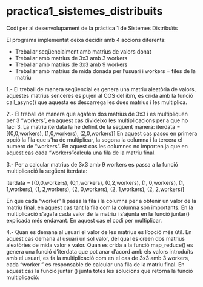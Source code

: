 # practica1_sistemes_distribuits
Codi per al desenvolupament de la pràctica 1 de Sistemes Distribuïts

El programa implementat deixa decidir amb 4 accions diferents:
-	Treballar seqüencialment amb matrius de valors donat
-	Treballar amb matrius de 3x3 amb 3 workers
-	Treballar amb matrius de 3x3 amb 9 workers 
-	Treballar amb matrius de mida donada per l’usuari i workers = files de la matriu

1.-  El treball de manera seqüencial es genera una matriu aleatòria de valors, aquestes matrius senceres  es pujen al COS del ibm, es crida amb la funció call_async() que aquesta es descarrega les dues matrius i les multiplica.

 

2.- El treball de manera que agafem dos matrius de 3x3 i es multipliquen per 3 “workers”, en aquest cas divideixo les multiplicacions per a que ho faci 3. La matriu iterdata la he definit de la següent manera: 
iterdata = [(0,0,workers), (1,0,workers), (2,0,workers)]
En aquest cas passo en primera opció la fila que s’ha de multiplicar, la segona la columna i la tercera el numero de “workers”. En aquest cas les columnes no importen ja que en aquest cas cada “workers”calcula una fila de la matriu final. 
 

3.- Per a calcular matrius de 3x3 amb 9 workers es passa a la funció multiplicació la següent iterdata:

iterdata = [(0,0,workers), (0,1,workers), (0,2,workers), (1, 0,workers), (1, 1,workers), (1, 2,workers), (2, 0,workers), (2, 1,workers), (2, 2,workers)]


En que cada “worker” li passa la fila i la columna per a obtenir un valor de la matriu final, en aquest cas tant la fila com la columna son importants. En la multiplicació s’agafa cada valor de la matriu i s’ajunta en la funció juntar() explicada més endavant. 
En aquest cas el codi per multiplicar.

 

4.- Quan es demana al usuari el valor de les matrius es l’opció més útil. En aquest cas demana al usuari un sol valor, del qual es creen dos matrius aleatòries de mida valor x valor. Quan es crida a la funció map_reduce() es genera una funció d’iterdata que pot anar d’acord amb els valors introduïts amb el usuari, es fa la multiplicació com en el cas de 3x3 amb 3 workers, cada “worker ” es responsable de calcular una fila de la matriu final. En aquest cas la funció juntar () junta totes les solucions que retorna la funció multiplicació:

 

